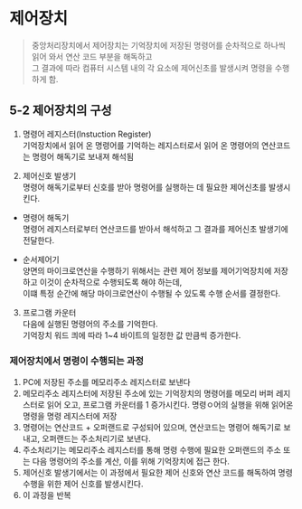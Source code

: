 # 제어장치
> 중앙처리장치에서 제어장치는 기억장치에 저장된 명령어를 순차적으로 하나씩 읽어 와서 연산 코드 부분을 해독하고        
> 그 결과에 따라 컴퓨터 시스템 내의 각 요소에 제어신초를 발생시켜 명령을 수행하게 함.
 
## 5-2 제어장치의 구성
1) 명령어 레지스터(Instuction Register)    
기억장치에서 읽어 온 명령어를 기억하는 레지스터로서 읽어 온 명령어의 연산코드는 명령어 해독기로 보내져 해석됨   

2) 제어신호 발생기   
명령어 해독기로부터 신호를 받아 명령어를 실행하는 데 필요한 제어신초를 발생시킨다.  

- 명령어 해독기    
명령어 레지스터로부터 연산코드를 받아서 해석하고 그 결과를 제어신초 발생기에 전달한다.    
 

- 순서제어기    
양면의 마이크로연산을 수행하기 위해서는 관련 제어 정보를 제어기억장치에 저장하고 이것이 순차적으로 수행되도록 해야 하는데,     
이떄 특정 순간에 해당 마이크로연산이 수행될 수 있도록 수행 순서를 결정한다. 

3) 프로그램 카운터   
다음에 실행된 명령어의 주소를 기억한다.      
기억장치 워드 킈에 따라 1~4 바이트의 일정한 값 만큼씩 증가한다.  

### 제어장치에서 명령이 수행되는 과정 
1. PC에 저장된 주소를 메모리주소 레지스터로 보낸다
2. 메모리주소 레지스터에 저장된 주소에 있는 기억장치의 명령어를 메모리 버퍼 레지스터로 읽어 오고, 프로그램 카운터를 1 증가시킨다. 명령ㅇ어의 실행을 위해 읽어온 명령을 명령 레지스터에 저장
3. 명령어는 연산코드 + 오퍼랜드로 구성되어 있으며, 연산코드는 명령어 해독기로 보내고, 오퍼랜드는 주소처리기로 보낸다. 
4. 주소처리기는 메모리주소 레지스터를 통해 명령 수행에 필요한 오퍼랜드의 주소 또는 다음 명령어의 주소를 계산, 이를 위해 기억장치에 접근 한다. 
5. 제어신호 발생기에서는 이 과정에서 필요한 제어 신호와 연산 코드를 해독하여 명령 수행을 위한 제어 신호를 발생시킨다. 
6. 이 과정을 반복

